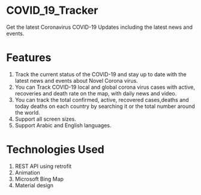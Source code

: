 # COVID_19_Tracker
Get the latest Coronavirus COVID-19 Updates including the latest news and events.

# Features
1) Track the current status of the COVID-19 and stay up to date with the latest news and events about Novel Corona virus.
2) You can Track COVID-19 local and global corona virus cases with active,
recoveries and death rate on the map, with daily news and video.
3) You can track the total confirmed, active, recovered cases,deaths and today deaths on each country by searching it or the total number around the world.
4) Support all screen sizes.
5) Support Arabic and English languages.

# Technologies Used
1) REST API using retrofit
2) Animation
3) Microsoft Bing Map
4) Material design


